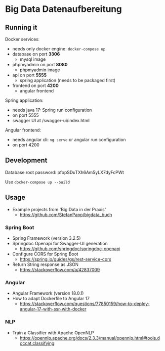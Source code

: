 # Big Data Datenaufbereitung

## Running it
Docker services:
- needs only docker engine: `docker-compose up`
- database on port <b>3306</b>
  - mysql image
- phpmyadmin on port <b>8080</b>
  - phpmyadmin image
- api on port <b>5555</b>
  - spring application (needs to be packaged first)
- frontend on port <b>4200</b>
  - angular frontend

Spring application:
- needs java 17: Spring run configuration
- on port 5555
- swagger UI at /swagger-ui/index.html

Angular frontend:
- needs angular cli: `ng serve` or angular run configuration
- on port 4200

## Development
Database root password: pfopSDuTXh6Am5yLX7dyFcPWt

Use `docker-compose up --build`

## Usage
- Example projects from 'Big Data in der Praxis'
  - https://github.com/StefanPapp/bigdata_buch

### Spring Boot
- Spring Framework (version 3.2.5)
- Springdoc Openapi for Swagger-UI generation
  - https://github.com/springdoc/springdoc-openapi
- Configure CORS for Spring Boot
  - https://spring.io/guides/gs/rest-service-cors
- Return String response as JSON
  - https://stackoverflow.com/a/42837009

### Angular
- Angular Framework (version 18.0.1)
- How to adapt Dockerfile to Angular 17
  - https://stackoverflow.com/questions/77850159/how-to-deploy-angular-17-with-ssr-with-docker

### NLP
- Train a Classifier with Apache OpenNLP
  - https://opennlp.apache.org/docs/2.3.3/manual/opennlp.html#tools.doccat.classifying
